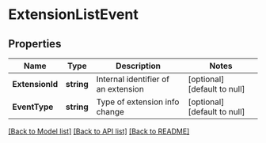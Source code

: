 # ExtensionListEvent

## Properties
Name | Type | Description | Notes
------------ | ------------- | ------------- | -------------
**ExtensionId** | **string** | Internal identifier of an extension | [optional] [default to null]
**EventType** | **string** | Type of extension info change | [optional] [default to null]

[[Back to Model list]](../README.md#documentation-for-models) [[Back to API list]](../README.md#documentation-for-api-endpoints) [[Back to README]](../README.md)


